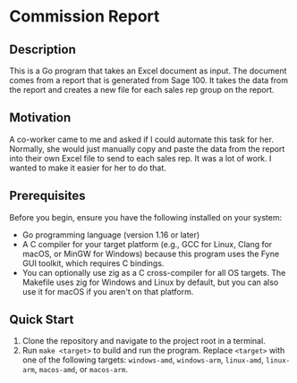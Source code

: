 # Commission Report

## Description

This is a Go program that takes an Excel document as input. The document comes from a report that is generated from Sage 100. It takes the data from the report and creates a new file for each sales rep group on the report.

## Motivation

A co-worker came to me and asked if I could automate this task for her. Normally, she would just manually copy and paste the data from the report into their own Excel file to send to each sales rep. It was a lot of work. I wanted to make it easier for her to do that.

## Prerequisites

Before you begin, ensure you have the following installed on your system:

- Go programming language (version 1.16 or later)
- A C compiler for your target platform (e.g., GCC for Linux, Clang for macOS, or MinGW for Windows) because this program uses the Fyne GUI toolkit, which requires C bindings.
- You can optionally use zig as a C cross-compiler for all OS targets. The Makefile uses zig for Windows and Linux by default, but you can also use it for macOS if you aren't on that platform.

## Quick Start

1. Clone the repository and navigate to the project root in a terminal.
2. Run `make <target>` to build and run the program. Replace `<target>` with one of the following targets: `windows-amd`, `windows-arm`, `linux-amd`, `linux-arm`, `macos-amd`, or `macos-arm`.